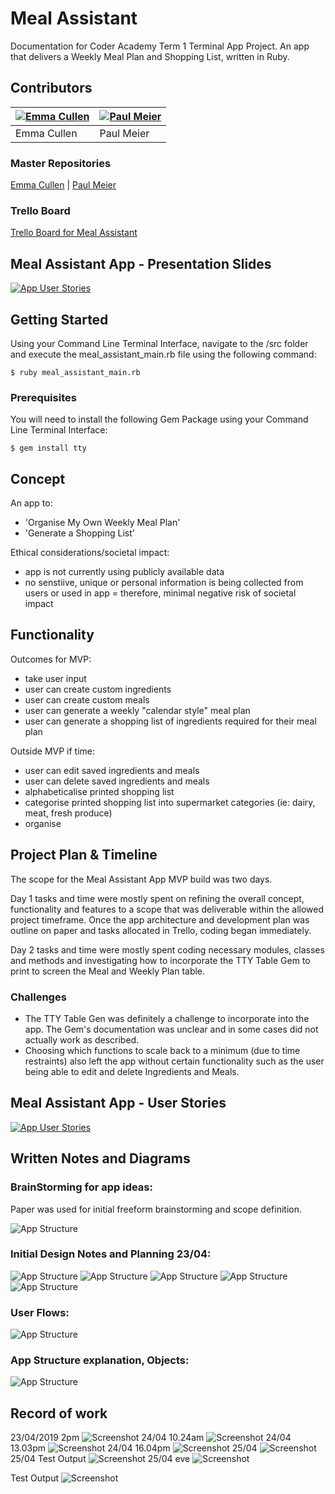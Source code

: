 
# Meal Assistant

Documentation for Coder Academy Term 1 Terminal App Project.
An app that delivers a Weekly Meal Plan and Shopping List, written in Ruby.

## Contributors
|[![Emma Cullen](/assets/emma-cullen.jpg)](https://github.com/mcbadger88) | [![Paul Meier](/assets/paul-meier-70x70.jpg)](https://github.com/fiterr-paul) |
|-----------|-----------|
| Emma Cullen | Paul Meier |

### Master Repositories
[Emma Cullen](https://github.com/mcbadger88/meal-assistant-terminal-app) | [Paul Meier](https://github.com/fiterr-paul/meal-assistant)

### Trello Board
[Trello Board for Meal Assistant](https://trello.com/b/MsyY1CRu/meal-assistant-app)

## Meal Assistant App - Presentation Slides
[![App User Stories](/assets/icon-pdf.png)](/ppt/meal_assistant.pdf)

## Getting Started

Using your Command Line Terminal Interface, navigate to the /src folder and execute the meal_assistant_main.rb file using the following command: 

```
$ ruby meal_assistant_main.rb
```

### Prerequisites

You will need to install the following Gem Package using your Command Line Terminal Interface: 

```
$ gem install tty
```


## Concept
An app to: 
- 'Organise My Own Weekly Meal Plan'
- 'Generate a Shopping List'

Ethical considerations/societal impact:
- app is not currently using publicly available data
- no senstiive, unique or personal information is being collected from users or used in app
= therefore, minimal negative risk of societal impact


## Functionality
Outcomes for MVP:
- take user input
- user can create custom ingredients
- user can create custom meals
- user can generate a weekly "calendar style" meal plan
- user can generate a shopping list of ingredients required for their meal plan
  
Outside MVP if time: 
- user can edit saved ingredients and meals
- user can delete saved ingredients and meals
- alphabeticalise printed shopping list
- categorise printed shopping list into supermarket categories (ie: dairy, meat, fresh produce)
- organise 


## Project Plan & Timeline
The scope for the Meal Assistant App MVP build was two days.

Day 1 tasks and time were mostly spent on refining the overall concept, functionality and features to a scope that was deliverable within the allowed project timeframe. Once the app architecture and development plan was outline on paper and tasks allocated in Trello, coding began immediately.

Day 2 tasks and time were mostly spent coding necessary modules, classes and methods and investigating how to incorporate the TTY Table Gem to print to screen the Meal and Weekly Plan table.

### Challenges
- The TTY Table Gen was definitely a challenge to incorporate into the app. The Gem's documentation was unclear and in some cases did not actually work as described.
- Choosing which functions to scale back to a minimum (due to time restraints) also left the app without certain functionality such as the user being able to edit and delete Ingredients and Meals.


## Meal Assistant App - User Stories
[![App User Stories](/assets/icon-pdf.png)](/docs/user-stories.pdf)


## Written Notes and Diagrams

### BrainStorming for app ideas:
Paper was used for initial freeform brainstorming and scope definition.

![App Structure](/docs/IMG_0506.jpg)

### Initial Design Notes and Planning 23/04:
![App Structure](/docs/IMG_0501.jpg)
![App Structure](/docs/IMG_0503.jpg)
![App Structure](/docs/IMG_0504.jpg)
![App Structure](/docs/IMG_0505.jpg)
![App Structure](/docs/IMG_1706.jpeg)

### User Flows:
![App Structure](/docs/IMG_0507.jpg)

### App Structure explanation, Objects:
![App Structure](/docs/IMG_0509.jpg)

## Record of work
23/04/2019 2pm 
![Screenshot](/docs/screenshot23.04.2019.png)
24/04 10.24am
![Screenshot](/docs/screenshot2019.04.24.png)
24/04 13.03pm
![Screenshot](/docs/Screenshot2019.04.24.pm.png)
24/04 16.04pm
![Screenshot](/docs/Screenshot2019.04.24.latepm.png)
25/04 
![Screenshot](/docs/Screenshot2019.04.25.png)
25/04 Test Output
![Screenshot](/docs/Screenshot2019.04.25.code.bug.png)
25/04 eve
![Screenshot](/docs/Screenshot2019.04.25eve.png)

Test Output
![Screenshot](/docs/TestOutput.png)
